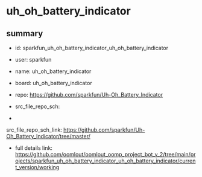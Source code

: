 # uh_oh_battery_indicator
 
## summary 
* id: sparkfun_uh_oh_battery_indicator_uh_oh_battery_indicator
* user: sparkfun
* name: uh_oh_battery_indicator
* board: uh_oh_battery_indicator
* repo: https://github.com/sparkfun/Uh-Oh_Battery_Indicator



* src_file_repo_sch: 
*
 src_file_repo_sch_link: https://github.com/sparkfun/Uh-Oh_Battery_Indicator/tree/master/
* full details link: https://github.com/oomlout/oomlout_oomp_project_bot_v_2/tree/main/projects/sparkfun_uh_oh_battery_indicator_uh_oh_battery_indicator/current_version/working  






